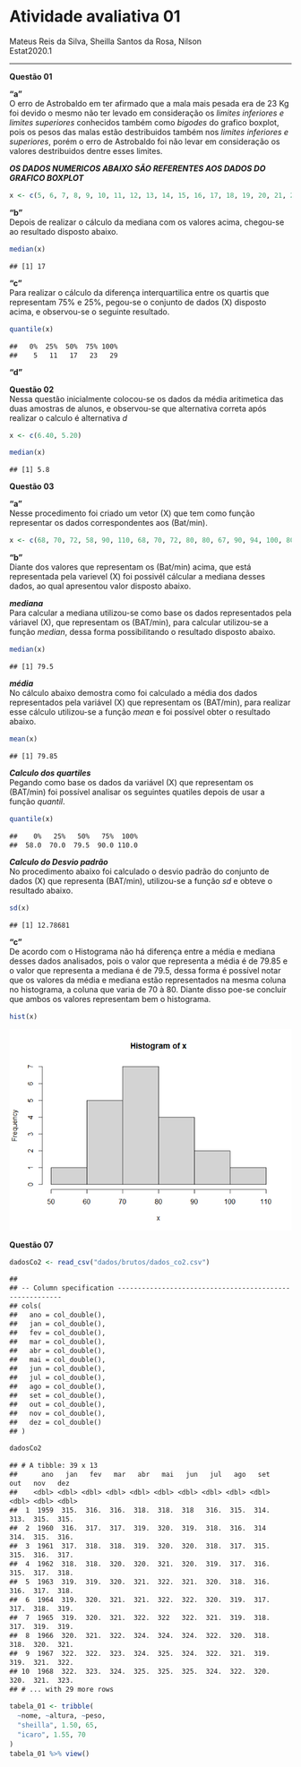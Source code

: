 Atividade avaliativa 01
================
Mateus Reis da Silva, Sheilla Santos da Rosa, Nilson </br>
Estat2020.1

------------------------------------------------------------------------

**Questão 01**

**“a”** </br>O erro de Astrobaldo em ter afirmado que a mala mais pesada
era de 23 Kg foi devido o mesmo não ter levado em consideração os
*limites inferiores e limites superiores* conhecidos também como
*bigodes* do grafico boxplot, pois os pesos das malas estão destribuidos
também nos *limites inferiores e superiores*, porém o erro de Astrobaldo
foi não levar em consideração os valores destribuidos dentre esses
limites.

***OS DADOS NUMERICOS ABAIXO SÃO REFERENTES AOS DADOS DO GRAFICO
BOXPLOT***

``` r
x <- c(5, 6, 7, 8, 9, 10, 11, 12, 13, 14, 15, 16, 17, 18, 19, 20, 21, 22, 23, 24, 25, 26, 27, 28, 29) 
```

**“b”** </br> Depois de realizar o cálculo da mediana com os valores
acima, chegou-se ao resultado disposto abaixo.

``` r
median(x)
```

    ## [1] 17

**“c”** </br> Para realizar o cálculo da diferença interquartilica entre
os quartis que representam 75% e 25%, pegou-se o conjunto de dados (X)
disposto acima, e observou-se o seguinte resultado.

``` r
quantile(x)
```

    ##   0%  25%  50%  75% 100% 
    ##    5   11   17   23   29

**“d”**

**Questão 02** </br> Nessa questão inicialmente colocou-se os dados da
média aritimetica das duas amostras de alunos, e observou-se que
alternativa correta após realizar o calculo é alternativa *d*

``` r
x <- c(6.40, 5.20)
```

``` r
median(x)
```

    ## [1] 5.8

**Questão 03**

**“a”** </br> Nesse procedimento foi criado um vetor (X) que tem como
função representar os dados correspondentes aos (Bat/min).

``` r
x <- c(68, 70, 72, 58, 90, 110, 68, 70, 72, 80, 80, 67, 90, 94, 100, 80, 75, 79, 84, 90)
```

**“b”** </br> Diante dos valores que representam os (Bat/min) acima, que
está representada pela varievel (X) foi possivél cálcular a mediana
desses dados, ao qual apresentou valor disposto abaixo.

***mediana*** </br> Para calcular a mediana utilizou-se como base os
dados representados pela váriavel (X), que representam os (BAT/min),
para calcular utilizou-se a função *median*, dessa forma possibilitando
o resultado disposto abaixo.

``` r
median(x)
```

    ## [1] 79.5

***média*** </br> No cálculo abaixo demostra como foi calculado a média
dos dados representados pela variável (X) que representam os (BAT/min),
para realizar esse cálculo utilizou-se a função *mean* e foi possível
obter o resultado abaixo.

``` r
mean(x)
```

    ## [1] 79.85

***Calculo dos quartiles*** </br> Pegando como base os dados da variável
(X) que representam os (BAT/min) foi possível analisar os seguintes
quatiles depois de usar a função *quantil*.

``` r
quantile(x)
```

    ##    0%   25%   50%   75%  100% 
    ##  58.0  70.0  79.5  90.0 110.0

***Calculo do Desvio padrão*** </br> No procedimento abaixo foi
calculado o desvio padrão do conjunto de dados (X) que representa
(BAT/min), utilizou-se a função *sd* e obteve o resultado abaixo.

``` r
sd(x)
```

    ## [1] 12.78681

**“c”** </br> De acordo com o Histograma não há diferença entre a média
e mediana desses dados analisados, pois o valor que representa a média é
de 79.85 e o valor que representa a mediana é de 79.5, dessa forma é
possível notar que os valores da média e mediana estão representados na
mesma coluna no histograma, a coluna que varia de 70 à 80. Diante disso
poe-se concluir que ambos os valores representam bem o histograma.

``` r
hist(x)
```

![](readme_files/figure-gfm/unnamed-chunk-11-1.png)<!-- -->

**Questão 07**

``` r
dadosCo2 <- read_csv("dados/brutos/dados_co2.csv")
```

    ## 
    ## -- Column specification --------------------------------------------------------
    ## cols(
    ##   ano = col_double(),
    ##   jan = col_double(),
    ##   fev = col_double(),
    ##   mar = col_double(),
    ##   abr = col_double(),
    ##   mai = col_double(),
    ##   jun = col_double(),
    ##   jul = col_double(),
    ##   ago = col_double(),
    ##   set = col_double(),
    ##   out = col_double(),
    ##   nov = col_double(),
    ##   dez = col_double()
    ## )

``` r
dadosCo2
```

    ## # A tibble: 39 x 13
    ##      ano   jan   fev   mar   abr   mai   jun   jul   ago   set   out   nov   dez
    ##    <dbl> <dbl> <dbl> <dbl> <dbl> <dbl> <dbl> <dbl> <dbl> <dbl> <dbl> <dbl> <dbl>
    ##  1  1959  315.  316.  316.  318.  318.  318   316.  315.  314.  313.  315.  315.
    ##  2  1960  316.  317.  317.  319.  320.  319.  318.  316.  314   314.  315.  316.
    ##  3  1961  317.  318.  318.  319.  320.  320.  318.  317.  315.  315.  316.  317.
    ##  4  1962  318.  318.  320.  320.  321.  320.  319.  317.  316.  315.  317.  318.
    ##  5  1963  319.  319.  320.  321.  322.  321.  320.  318.  316.  316.  317.  318.
    ##  6  1964  319.  320.  321.  321.  322.  322.  320.  319.  317.  317.  318.  319.
    ##  7  1965  319.  320.  321.  322.  322   322.  321.  319.  318.  317.  319.  319.
    ##  8  1966  320.  321.  322.  324.  324.  324.  322.  320.  318.  318.  320.  321.
    ##  9  1967  322.  322.  323.  324.  325.  324.  322.  321.  319.  319.  321.  322.
    ## 10  1968  322.  323.  324.  325.  325.  325.  324.  322.  320.  320.  321.  323.
    ## # ... with 29 more rows

``` r
tabela_01 <- tribble(
  ~nome, ~altura, ~peso,
  "sheilla", 1.50, 65,
  "icaro", 1.55, 70
)
tabela_01 %>% view()
```
